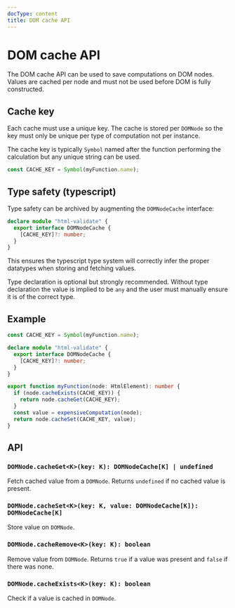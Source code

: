 ```yaml
---
docType: content
title: DOM cache API
---
```


# DOM cache API

The DOM cache API can be used to save computations on DOM nodes.
Values are cached per node and must not be used before DOM is fully constructed.

## Cache key

Each cache must use a unique key.
The cache is stored per `DOMNode` so the key must only be unique per type of computation not per instance.

The cache key is typically `Symbol` named after the function performing the calculation but any unique string can be used.

```ts
const CACHE_KEY = Symbol(myFunction.name);
```

## Type safety (typescript)

Type safety can be archived by augmenting the `DOMNodeCache` interface:

```ts
declare module "html-validate" {
  export interface DOMNodeCache {
    [CACHE_KEY]?: number;
  }
}
```

This ensures the typescript type system will correctly infer the proper datatypes when storing and fetching values.

Type declaration is optional but strongly recommended.
Without type declaration the value is implied to be `any` and the user must manually ensure it is of the correct type.

## Example

```ts
const CACHE_KEY = Symbol(myFunction.name);

declare module "html-validate" {
  export interface DOMNodeCache {
    [CACHE_KEY]?: number;
  }
}

export function myFunction(node: HtmlElement): number {
  if (node.cacheExists(CACHE_KEY)) {
    return node.cacheGet(CACHE_KEY);
  }
  const value = expensiveComputation(node);
  return node.cacheSet(CACHE_KEY, value);
}
```

## API

### `DOMNode.cacheGet<K>(key: K): DOMNodeCache[K] | undefined`

Fetch cached value from a `DOMNode`.
Returns `undefined` if no cached value is present.

### `DOMNode.cacheSet<K>(key: K, value: DOMNodeCache[K]): DOMNodeCache[K]`

Store value on `DOMNode`.

### `DOMNode.cacheRemove<K>(key: K): boolean`

Remove value from `DOMNode`.
Returns `true` if a value was present and `false` if there was none.

### `DOMNode.cacheExists<K>(key: K): boolean`

Check if a value is cached in `DOMNode`.
